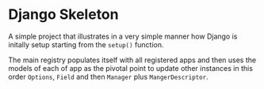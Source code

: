# Django Skeleton
A simple project that illustrates in a very simple manner how Django is initally setup starting from the `setup()` function.

The main registry populates itself with all registered apps and then uses the models of each of app as the pivotal point to update other instances in this order `Options`, `Field` and then `Manager` plus `MangerDescriptor`. 
